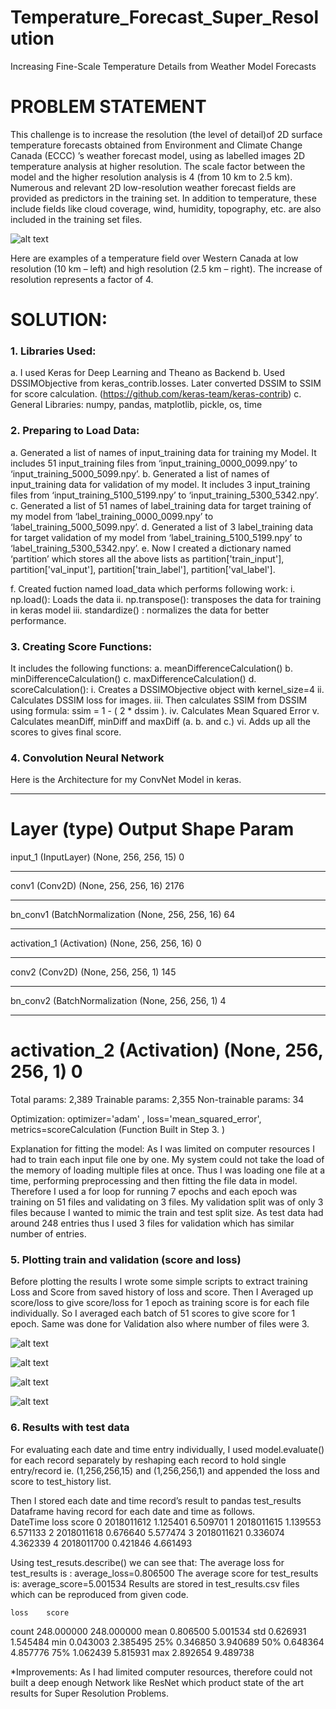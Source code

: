 # Temperature_Forecast_Super_Resolution

Increasing Fine-Scale Temperature Details from Weather Model Forecasts

# PROBLEM STATEMENT

This challenge is to increase the resolution (the level of detail)of 2D surface temperature forecasts obtained from Environment and Climate Change Canada (ECCC) ’s weather forecast model, using as labelled images 2D temperature analysis at higher resolution. The scale factor between the model and the higher resolution analysis is 4 (from 10 km to 2.5 km). Numerous and relevant 2D low-resolution weather forecast fields are provided as predictors in the training set. In addition to temperature, these include fields like cloud coverage, wind, humidity, topography, etc. are also included in the training set files.

 ![alt text](https://github.com/Nishant-Chhetri/Temperature_Forecast_Super_Resolution/blob/master/content_MSC_image.jpg)

Here are examples of a temperature field over Western Canada at low resolution (10 km – left) and high resolution (2.5 km – right). The increase of resolution represents a factor of 4.

# SOLUTION:
	
### 1.	Libraries Used:
a.	I used Keras for Deep Learning and Theano as Backend
b.	Used DSSIMObjective from keras_contrib.losses. Later converted DSSIM to SSIM for score calculation.
(https://github.com/keras-team/keras-contrib)
c.	General Libraries: numpy, pandas, matplotlib, pickle, os, time


### 2.	Preparing to Load Data:

a.	Generated a list of names of input_training data for training my Model. It includes 51 input_training files from ‘input_training_0000_0099.npy’ to ‘input_training_5000_5099.npy’.
b.	Generated a list of names of input_training data for validation of my model. It includes 3 input_training files from ‘input_training_5100_5199.npy’ to ‘input_training_5300_5342.npy’.
c.	Generated a list of 51 names of label_training data for target training of my model from ‘label_training_0000_0099.npy’ to ‘label_training_5000_5099.npy’. 
d.	Generated a list of 3 label_training data for target validation of my model from ‘label_training_5100_5199.npy’ to ‘label_training_5300_5342.npy’.
e.	Now I created a dictionary named ‘partition’ which stores all the above lists as partition['train_input'], partition['val_input'], partition['train_label'], partition['val_label'].

f.	Created fuction named load_data which performs following work:
i.	np.load(): Loads the data
ii.	np.transpose(): transposes the data for training in keras model
iii.	standardize() : normalizes the data for better performance.


### 3.	Creating Score Functions:

It includes the following functions:
a.	meanDifferenceCalculation()
b.	minDifferenceCalculation()
c.	maxDifferenceCalculation()
d.	scoreCalculation():
i.	Creates a DSSIMObjective object with kernel_size=4
ii.	Calculates DSSIM loss for images.
iii.	Then calculates SSIM from DSSIM using formula:
ssim =  1 - ( 2 * dssim ).
iv.	Calculates Mean Squared Error
v.	Calculates meanDiff, minDiff and maxDiff (a. b. and c.)
vi.	Adds up all the scores to gives final score.



### 4.	Convolution Neural Network 

Here is the Architecture for my ConvNet Model in keras.

_________________________________________________________________
Layer (type)                 Output Shape              Param    
=================================================================
input_1 (InputLayer)         (None, 256, 256, 15)      0         
_________________________________________________________________
conv1 (Conv2D)               (None, 256, 256, 16)      2176      
_________________________________________________________________
bn_conv1 (BatchNormalization (None, 256, 256, 16)      64        
_________________________________________________________________
activation_1 (Activation)    (None, 256, 256, 16)      0         
_________________________________________________________________
conv2 (Conv2D)               (None, 256, 256, 1)       145       
_________________________________________________________________
bn_conv2 (BatchNormalization (None, 256, 256, 1)       4         
_________________________________________________________________
activation_2 (Activation)    (None, 256, 256, 1)       0         
=================================================================
Total params: 2,389
Trainable params: 2,355
Non-trainable params: 34

Optimization: optimizer='adam' , loss='mean_squared_error', metrics=scoreCalculation  (Function Built in Step 3. )

Explanation for fitting the model: As I was limited on computer resources I had to train each input file one by one. My system could not take the load of the memory of loading multiple files at once. Thus I was loading one file at a time, performing preprocessing and then fitting the file data in model.
Therefore I used a for loop for running 7 epochs and each epoch was training on 51 files and validating on 3 files. 
My validation split was of only 3 files because I wanted to mimic the train and test split size. As test data had around 248 entries thus I used 3 files for validation which has similar number of entries.   



### 5.	Plotting train and validation (score and loss)

Before plotting the results I wrote some simple scripts to extract training Loss and Score from saved history of loss and score.
 Then I Averaged up score/loss to give score/loss for 1 epoch as training score is for each file individually. So I averaged each batch of 51 scores to give score for 1 epoch. 
Same was done for Validation also where number of files were 3. 

 
![alt text](https://github.com/Nishant-Chhetri/Temperature_Forecast_Super_Resolution/blob/master/Results/Plots/train_loss.jpg)

![alt text](https://github.com/Nishant-Chhetri/Temperature_Forecast_Super_Resolution/blob/master/Results/Plots/train_score.jpg)

![alt text](https://github.com/Nishant-Chhetri/Temperature_Forecast_Super_Resolution/blob/master/Results/Plots/validation_loss.jpg)

![alt text](https://github.com/Nishant-Chhetri/Temperature_Forecast_Super_Resolution/blob/master/Results/Plots/validation_score.jpg)


 

 

 
	
### 6.	Results with test data

For evaluating each date and time entry individually, I used model.evaluate() for each record separately by reshaping each record to hold single entry/record ie. (1,256,256,15) and (1,256,256,1) and appended the loss and score to test_history list. 


 
 
Then I stored each date and time record’s result to pandas test_results Dataframe having record for each date and time as follows.  
	DateTime	loss	score
0	2018011612	1.125401	6.509701
1	2018011615	1.139553	6.571133
2	2018011618	0.676640	5.577474
3	2018011621	0.336074	4.362339
4	2018011700	0.421846	4.661493

Using test_resuts.describe() we can see that:
The average loss for test_results is  :  average_loss=0.806500
The average score for test_results is: average_score=5.001534
Results are stored in test_results.csv files which can be reproduced from given code. 

	loss	score
count	248.000000	248.000000
mean	0.806500	5.001534
std	0.626931	1.545484
min	0.043003	2.385495
25%	0.346850	3.940689
50%	0.648364	4.857776
75%	1.062439	5.815931
max	2.892654	9.489738

*Improvements: As I had limited computer resources, therefore could not built a deep enough Network like ResNet which product state of the art results for Super Resolution Problems. 
